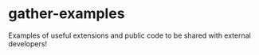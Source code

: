 # gather-examples
Examples of useful extensions and public code to be shared with external developers!
